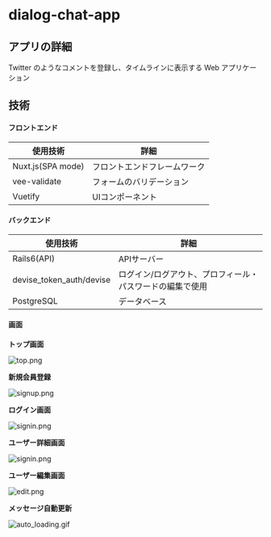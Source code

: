 # dialog-chat-app
## アプリの詳細
Twitter のようなコメントを登録し、タイムラインに表示する Web アプリケーション

## 技術
#### フロントエンド

|使用技術|詳細|
|-|-|
|Nuxt.js(SPA mode)|フロントエンドフレームワーク|
|vee-validate|フォームのバリデーション|
|Vuetify|UIコンポーネント|

#### バックエンド

|使用技術|詳細|
|-|-|
|Rails6(API)|APIサーバー|
|devise_token_auth/devise|ログイン/ログアウト、プロフィール・パスワードの編集で使用|
|PostgreSQL|データベース|

#### 画面
**トップ画面**

![top.png](https://qiita-image-store.s3.ap-northeast-1.amazonaws.com/0/321060/bd3a3d02-b078-16ff-6766-ee8d3cf114e2.png)

**新規会員登録**

![signup.png](https://qiita-image-store.s3.ap-northeast-1.amazonaws.com/0/321060/ac7f7e81-d9a7-52ec-25b4-2bea2588b341.png)

**ログイン画面**

![signin.png](https://qiita-image-store.s3.ap-northeast-1.amazonaws.com/0/321060/44aa9ac8-974e-f665-6c36-e7ef2c4195fd.png)

**ユーザー詳細画面**

![signin.png](https://qiita-image-store.s3.ap-northeast-1.amazonaws.com/0/321060/4c7eed9b-1452-9db8-b883-a699439205f0.png)

**ユーザー編集画面**

![edit.png](https://qiita-image-store.s3.ap-northeast-1.amazonaws.com/0/321060/b12a089e-f7ad-f1bb-a0b4-33dcfa107df8.png)

**メッセージ自動更新**

![auto_loading.gif](https://qiita-image-store.s3.ap-northeast-1.amazonaws.com/0/321060/bb7061a5-4982-9c36-8297-672f62553381.gif)


